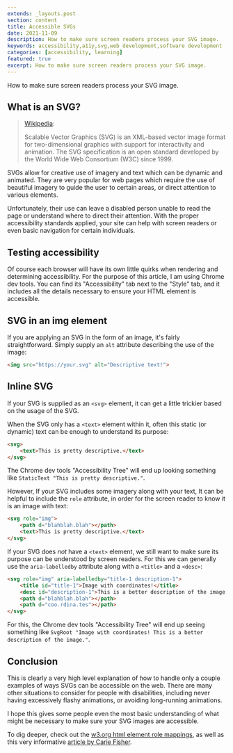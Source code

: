 ```yaml
---
extends: _layouts.post
section: content
title: Accessible SVGs
date: 2021-11-09
description: How to make sure screen readers process your SVG image.
keywords: accessibility,a11y,svg,web development,software development
categories: [accessibility, learning]
featured: true
excerpt: How to make sure screen readers process your SVG image.
---
```


How to make sure screen readers process your SVG image.

## What is an SVG?

> [Wikipedia](https://en.wikipedia.org/wiki/Scalable_Vector_Graphics):
> 
>Scalable Vector Graphics (SVG) is an XML-based vector image format for two-dimensional graphics with support for 
>interactivity and animation. The SVG specification is an open standard developed by the World Wide Web Consortium 
> (W3C) since 1999.

SVGs allow for creative use of imagery and text which can be dynamic and animated. They are very popular for web pages
which require the use of beautiful imagery to guide the user to certain areas, or direct attention to various elements.

Unfortunately, their use can leave a disabled person unable to read the page or understand where to direct their
attention. With the proper accessibility standards applied, your site can help with screen readers or even basic
navigation for certain individuals.

## Testing accessibility

Of course each browser will  have its own little quirks when rendering and determining accessibility.
For the purpose of this article, I am using Chrome dev tools. You can find its "Accessibility" tab next to the 
"Style" tab, and it includes all the details necessary to ensure your HTML element is accessible.

## SVG in an img element

If you are applying an SVG in the form of an image, it's fairly straightforward. Simply supply an `alt` attribute
describing the use of the image:

```html
<img src="https://your.svg" alt="Descriptive text!">
```

## Inline SVG

If your SVG is supplied as an `<svg>` element, it can get a little trickier based on the usage of the SVG.

When the SVG only has a `<text>` element within it, often this static (or dynamic) text can be enough to understand
its purpose:

```html
<svg>
    <text>This is pretty descriptive.</text>
</svg>
```

The Chrome dev tools "Accessibility Tree" will end up looking something like `StaticText "This is pretty descriptive."`.

However, If your SVG includes some imagery along with your text, It can be helpful to include the `role` attribute,
in order for the screen reader to know it is an image with text:

```html
<svg role="img">
    <path d="blahblah.blah"></path>
    <text>This is pretty descriptive.</text>
</svg>
```

If your SVG does *not* have a `<text>` element, we still want to make sure its purpose can be understood by 
screen readers. For this we can generally use the `aria-labelledby` attribute along with a `<title>`
and a `<desc>`:

```html
<svg role="img" aria-labelledby="title-1 description-1">
    <title id="title-1">Image with coordinates!</title>
    <desc id="description-1">This is a better description of the image.</desc>
    <path d="blahblah.blah"></path>
    <path d="coo.rdina.tes"></path>
</svg>
```

For this, the Chrome dev tools "Accessibility Tree" will end up seeing something like 
`SvgRoot "Image with coordinates! This is a better description of the image."`.

## Conclusion

This is clearly a very high level explanation of how to handle only a couple examples of ways SVGs can be accessible
on the web. There are many other situations to consider for people with disabilities, including never having 
excessively flashy animations, or avoiding long-running animations.

I hope this gives some people even the most basic understanding of what might be necessary to make sure your
SVG images are accessible.

To dig deeper, check out the [w3.org html element role mappings](https://www.w3.org/TR/html-aam-1.0/#html-element-role-mappings),
as well as this very informative [article by Carie Fisher](https://www.deque.com/blog/creating-accessible-svgs/).